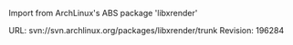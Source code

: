 Import from ArchLinux's ABS package 'libxrender'

URL: svn://svn.archlinux.org/packages/libxrender/trunk
Revision: 196284
